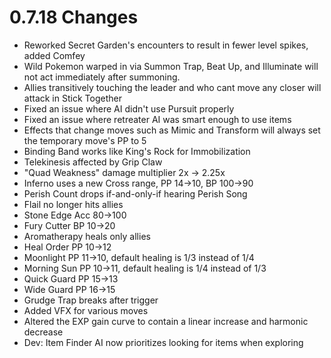 # 0.7.18 Changes #

* Reworked Secret Garden's encounters to result in fewer level spikes, added Comfey
* Wild Pokemon warped in via Summon Trap, Beat Up, and Illuminate will not act immediately after summoning.
* Allies transitively touching the leader and who cant move any closer will attack in Stick Together
* Fixed an issue where AI didn't use Pursuit properly
* Fixed an issue where retreater AI was smart enough to use items
* Effects that change moves such as Mimic and Transform will always set the temporary move's PP to 5
* Binding Band works like King's Rock for Immobilization
* Telekinesis affected by Grip Claw
* "Quad Weakness" damage multiplier 2x -> 2.25x
* Inferno uses a new Cross range, PP 14->10, BP 100->90
* Perish Count drops if-and-only-if hearing Perish Song
* Flail no longer hits allies
* Stone Edge Acc 80->100
* Fury Cutter BP 10->20
* Aromatherapy heals only allies
* Heal Order PP 10->12
* Moonlight PP 11->10, default healing is 1/3 instead of 1/4
* Morning Sun PP 10->11, default healing is 1/4 instead of 1/3
* Quick Guard PP 15->13
* Wide Guard PP 16->15
* Grudge Trap breaks after trigger
* Added VFX for various moves
* Altered the EXP gain curve to contain a linear increase and harmonic decrease
* Dev: Item Finder AI now prioritizes looking for items when exploring